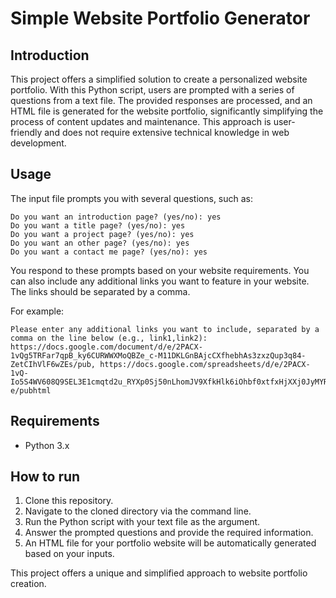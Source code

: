 # Simple Website Portfolio Generator

## Introduction

This project offers a simplified solution to create a personalized website portfolio. With this Python script, users are prompted with a series of questions from a text file. The provided responses are processed, and an HTML file is generated for the website portfolio, significantly simplifying the process of content updates and maintenance. This approach is user-friendly and does not require extensive technical knowledge in web development.

## Usage

The input file prompts you with several questions, such as:

```
Do you want an introduction page? (yes/no): yes
Do you want a title page? (yes/no): yes
Do you want a project page? (yes/no): yes
Do you want an other page? (yes/no): yes
Do you want a contact me page? (yes/no): yes
```

You respond to these prompts based on your website requirements. You can also include any additional links you want to feature in your website. The links should be separated by a comma.

For example:
```
Please enter any additional links you want to include, separated by a comma on the line below (e.g., link1,link2):
https://docs.google.com/document/d/e/2PACX-1vQg5TRFar7qpB_ky6CURWWXMoQBZe_c-M11DKLGnBAjcCXfhebhAs3zxzQup3q84-ZetCIhVlF6wZEs/pub, https://docs.google.com/spreadsheets/d/e/2PACX-1vQ-Io5S4WV608Q9SEL3E1cmqtd2u_RYXp0Sj50nLhomJV9XfkHlk6iOhbf0xtfxHjXXj0JyMYRcIl-e/pubhtml
```

## Requirements

* Python 3.x

## How to run

1. Clone this repository.
2. Navigate to the cloned directory via the command line.
3. Run the Python script with your text file as the argument.
4. Answer the prompted questions and provide the required information.
5. An HTML file for your portfolio website will be automatically generated based on your inputs.

This project offers a unique and simplified approach to website portfolio creation.